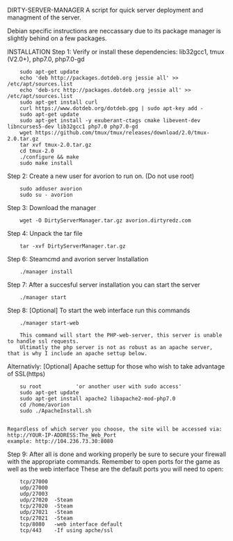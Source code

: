 DIRTY-SERVER-MANAGER
A script for quick server deployment and managment of the server.

Debian specific instructions are neccassary due to its package manager is slightly behind on a few packages.

INSTALLATION
Step 1: Verify or install these dependencies:
         lib32gcc1, tmux (V2.0+), php7.0, php7.0-gd

        sudo apt-get update
        echo 'deb http://packages.dotdeb.org jessie all' >> /etc/apt/sources.list
        echo 'deb-src http://packages.dotdeb.org jessie all' >> /etc/apt/sources.list
        sudo apt-get install curl
        curl https://www.dotdeb.org/dotdeb.gpg | sudo apt-key add -
        sudo apt-get update
        sudo apt-get install -y exuberant-ctags cmake libevent-dev libncurses5-dev lib32gcc1 php7.0 php7.0-gd
        wget https://github.com/tmux/tmux/releases/download/2.0/tmux-2.0.tar.gz
        tar xvf tmux-2.0.tar.gz
        cd tmux-2.0
        ./configure && make
        sudo make install

Step 2: Create a new user for avorion to run on. (Do not use root)

        sudo adduser avorion
        sudo su - avorion

Step 3: Download the manager

        wget -O DirtyServerManager.tar.gz avorion.dirtyredz.com

Step 4: Unpack the tar file

        tar -xvf DirtyServerManager.tar.gz

Step 6: Steamcmd and avorion server Installation

        ./manager install

Step 7: After a succesful server installation you can start the server

        ./manager start

Step 8: [Optional] To start the web interface run this commands

        ./manager start-web

        This command will start the PHP-web-server, this server is unable to handle ssl requests.
        Ultimatly the php server is not as robust as an apache server, that is why I include an apache settup below.

Alternativly: [Optional] Apache settup for those who wish to take advantage of SSL(https)

        su root           'or another user with sudo access'
        sudo apt-get update
        sudo apt-get install apache2 libapache2-mod-php7.0
        cd /home/avorion
        sudo ./ApacheInstall.sh


    Regardless of which server you choose, the site will be accessed via:
    http://YOUR-IP-ADDRESS:The_Web_Port
    example: http://104.236.73.30:8080


Step 9: After all is done and working properly be sure to secure your firewall with the appropriate commands. Remember to open ports for the game as well as the web interface
        These are the default ports you will need to open:

        tcp/27000
        udp/27000
        udp/27003
        udp/27020  -Steam
        tcp/27020  -Steam
        udp/27021  -Steam
        tcp/27021  -Steam
        tcp/8080   -web interface default
        tcp/443    -If using apche/ssl
